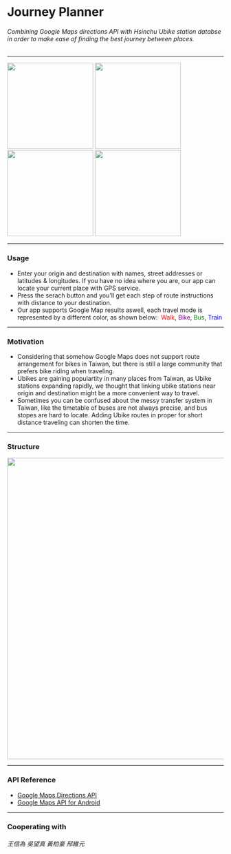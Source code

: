# Journey Planner

###### Combining Google Maps directions API with Hsinchu Ubike station databse in order to make ease of finding the best journey between places.
------------
<img src="https://www.dropbox.com/s/3pvctmie83irkfa/Screenshot_2017-04-13-19-35-05.png?raw=1"  width="200"/> <img src="https://www.dropbox.com/s/ez35d2eymo6p2i2/Screenshot_2017-04-13-19-35-27.png?raw=1"  width="200"/> &nbsp;&nbsp;&nbsp;&nbsp;&nbsp;<img src="https://www.dropbox.com/s/848q1ze3hethqd4/Screenshot_2017-04-13-18-08-19.png?raw=1"  width="200"/> <img src="https://www.dropbox.com/s/8brogsh18o6tx0t/Screenshot_2017-04-13-18-08-13.png?raw=1"  width="200"/>

------------
### Usage
- Enter your origin and destination with names, street addresses or latitudes & longitudes. If you have no idea where you are, our app can locate your current place with GPS service.
- Press the serach button and you&#39;ll get each step of route instructions with distance to your destination.
- Our app supports Google Map results aswell, each travel mode is represented by a different color, as shown below:&nbsp;
<font color="red">Walk</font>, <font color="purple">Bike</font>, <font color="green">Bus</font>, <font color="blue">Train</font>

------------
### Motivation
- Considering that somehow Google Maps does not support route arrangement for bikes in Taiwan, but there is still a large community that prefers bike riding when traveling.
- Ubikes are gaining populartity in many places from Taiwan, as Ubike stations expanding rapidly, we thought that linking ubike stations near origin and destination might be a more convenient way to travel.
- Sometimes you can be confused about the messy transfer system in Taiwan, like the timetable of buses are not always precise, and bus stopes are hard to locate. Adding Ubike routes in proper for short distance traveling can shorten the time.

------------
### Structure
<img src="https://www.dropbox.com/s/jblzwgnd2zprsja/app%20structure.PNG?raw=1"  width="700"/>


------------
### API Reference
- [Google Maps Directions API](https://developers.google.com/maps/documentation/directions/)
- [Google Maps API for Android](https://developers.google.com/maps/android/)

------------
### Cooperating with
###### 王信為 吳望真 黃柏豪 邢維元


